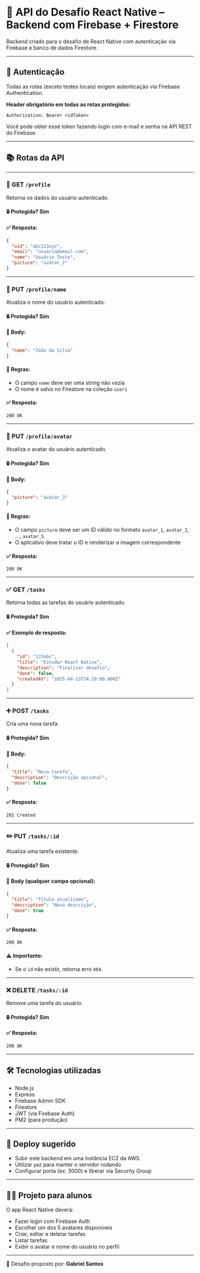 # 📱 API do Desafio React Native – Backend com Firebase + Firestore

Backend criado para o desafio de React Native com autenticação via Firebase e banco de dados Firestore.

---

## 🔐 Autenticação

Todas as rotas (exceto testes locais) exigem autenticação via Firebase Authentication.

**Header obrigatório em todas as rotas protegidas:**

```
Authorization: Bearer <idToken>
```

Você pode obter esse token fazendo login com e-mail e senha na API REST do Firebase.

---

## 📚 Rotas da API

---

### 👤 GET `/profile`

Retorna os dados do usuário autenticado.

#### 🔒 Protegida? Sim

#### ✅ Resposta:

```json
{
  "uid": "abc123xyz",
  "email": "usuario@email.com",
  "name": "Usuário Teste",
  "picture": "avatar_2"
}
```

---

### 👤 PUT `/profile/name`

Atualiza o nome do usuário autenticado.

#### 🔒 Protegida? Sim

#### 📅 Body:

```json
{
  "name": "João da Silva"
}
```

#### 🔎 Regras:

- O campo `name` deve ser uma string não vazia
- O nome é salvo no Firestore na coleção `users`

#### ✅ Resposta:

```
200 OK
```

---

### 👤 PUT `/profile/avatar`

Atualiza o avatar do usuário autenticado.

#### 🔒 Protegida? Sim

#### 📅 Body:

```json
{
  "picture": "avatar_3"
}
```

#### 🔎 Regras:

- O campo `picture` deve ser um ID válido no formato `avatar_1`, `avatar_2`, ..., `avatar_5`
- O aplicativo deve tratar o ID e renderizar a imagem correspondente

#### ✅ Resposta:

```
200 OK
```

---

### ✅ GET `/tasks`

Retorna todas as tarefas do usuário autenticado.

#### 🔒 Protegida? Sim

#### ✅ Exemplo de resposta:

```json
[
  {
    "id": "123abc",
    "title": "Estudar React Native",
    "description": "Finalizar desafio",
    "done": false,
    "createdAt": "2025-04-13T14:20:00.000Z"
  }
]
```

---

### ➕ POST `/tasks`

Cria uma nova tarefa.

#### 🔒 Protegida? Sim

#### 📅 Body:

```json
{
  "title": "Nova tarefa",
  "description": "Descrição opcional",
  "done": false
}
```

#### ✅ Resposta:

```
201 Created
```

---

### ✏️ PUT `/tasks/:id`

Atualiza uma tarefa existente.

#### 🔒 Protegida? Sim

#### 📅 Body (qualquer campo opcional):

```json
{
  "title": "Título atualizado",
  "description": "Nova descrição",
  "done": true
}
```

#### ✅ Resposta:

```
200 OK
```

#### ⚠️ Importante:

- Se o `id` não existir, retorna erro `404`.

---

### ❌ DELETE `/tasks/:id`

Remove uma tarefa do usuário.

#### 🔒 Protegida? Sim

#### ✅ Resposta:

```
200 OK
```

---

## 🛠️ Tecnologias utilizadas

- Node.js
- Express
- Firebase Admin SDK
- Firestore
- JWT (via Firebase Auth)
- PM2 (para produção)

---

## 🚀 Deploy sugerido

- Subir este backend em uma instância EC2 da AWS
- Utilizar `pm2` para manter o servidor rodando
- Configurar porta (ex: 3000) e liberar via Security Group

---

## 👨‍🏫 Projeto para alunos

O app React Native deverá:

- Fazer login com Firebase Auth
- Escolher um dos 5 avatares disponíveis
- Criar, editar e deletar tarefas
- Listar tarefas
- Exibir o avatar e nome do usuário no perfil

---

📘 Desafio proposto por: **Gabriel Santos**
